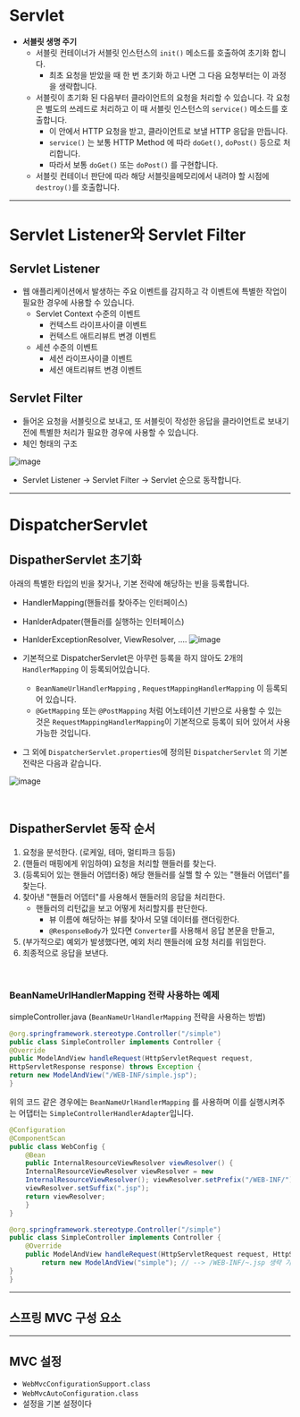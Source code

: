 # **Servlet**

* **서블릿 생명 주기**
    - 서블릿 컨테이너가 서블릿 인스턴스의 `init()` 메소드를 호출하여 초기화 합니다. 
        - 최초 요청을 받았을 때 한 번 초기화 하고 나면 그 다음 요청부터는 이 과정을 생략합니다. 
    - 서블릿이 초기화 된 다음부터 클라이언트의 요청을 처리할 수 있습니다. 각 요청은 별도의 쓰레드로 처리하고 이 때 서블릿 인스턴스의 `service()` 메소드를 호출합니다.
        - 이 안에서 HTTP 요청을 받고, 클라이언트로 보낼 HTTP 응답을 만듭니다.
        - `service()` 는 보통 HTTP Method 에 따라 `doGet()`, `doPost()` 등으로 처리합니다.
        - 따라서 보통 `doGet()` 또는 `doPost()` 를 구현합니다.
    - 서블릿 컨테이너 판단에 따라 해당 서블릿을메모리에서 내려야 할 시점에 `destroy()`를 호출합니다.

---
# **Servlet Listener와 Servlet Filter**

## **Servlet Listener**
* 웹 애플리케이션에서 발생하는 주요 이벤트를 감지하고 각 이벤트에 특별한 작업이 필요한 경우에 사용할 수 있습니다. 
    * Servlet Context 수준의 이벤트
        * 컨텍스트 라이프사이클 이벤트
        * 컨텍스트 애트리뷰트 변경 이벤트
    * 세션 수준의 이벤트
        * 세션 라이프사이클 이벤트
        * 세션 애트리뷰트 변경 이벤트

## **Servlet Filter**
* 들어온 요청을 서블릿으로 보내고, 또 서블릿이 작성한 응답을 클라이언트로 보내기 전에 특별한 처리가 필요한 경우에 사용할 수 있습니다. 
* 체인 형태의 구조

![image](https://user-images.githubusercontent.com/63777714/142761605-7cfa94b0-456d-42a1-8f8a-c33406cbdcd7.png)

* Servlet Listener -> Servlet Filter -> Servlet 순으로 동작합니다.  

---
# **DispatcherServlet**
## **DispatherServlet 초기화**

아래의 특별한 타입의 빈을 찾거나, 기본 전략에 해당하는 빈을 등록합니다.
* HandlerMapping(핸들러를 찾아주는 인터페이스)
* HanlderAdpater(핸들러를 실행하는 인터페이스)
* HanlderExceptionResolver, ViewResolver, ....
![image](https://user-images.githubusercontent.com/63777714/143885053-b2f859d0-60f6-4a45-97d0-002c1e891fbb.png)

* 기본적으로 DispatcherServlet은 아무런 등록을 하지 않아도 2개의 `HandlerMapping` 이 등록되어있습니다.
    * `BeanNameUrlHandlerMapping` , `RequestMappingHandlerMapping` 이 등록되어 있습니다. 
    * `@GetMapping` 또는 `@PostMapping` 처럼 어노테이션 기반으로 사용할 수 있는 것은 `RequestMappingHandlerMapping`이 기본적으로 등록이 되어 있어서 사용 가능한 것입니다. 

* 그 외에 `DispatcherServlet.properties`에 정의된 `DispatcherServlet` 의 기본 전략은 다음과 같습니다. 

![image](https://user-images.githubusercontent.com/63777714/143889490-f67d261c-256f-4089-afe9-c725d001ad10.png)

<br>

## **DispatherServlet 동작 순서**
1. 요청을 분석한다. (로케일, 테마, 멀티파크 등등)
2. (핸들러 매핑에게 위임하여) 요청을 처리할 핸들러를 찾는다.
3. (등록되어 있는 핸들러 어뎁터중) 해당 핸들러를 실핼 할 수 있는 "핸들러 어뎁터"를 찾는다.
4. 찾아낸 "핸들러 어뎁터"를 사용해서 핸들러의 응답을 처리한다.
    * 핸들러의 리턴값을 보고 어떻게 처리할지를 판단한다.
        * 뷰 이름에 해당하는 뷰를 찾아서 모델 데이터를 랜더링한다.
        *  `@ResponseBody`가 있다면 `Converter`를 사용해서 응답 본문을
만들고,
5. (부가적으로) 예외가 발생했다면, 예외 처리 핸들러에 요청 처리를 위임한다.
6. 최종적으로 응답을 보낸다.


<br>

### **BeanNameUrlHandlerMapping 전략 사용하는 예제**

simpleController.java (`BeanNameUrlHandlerMapping` 전략을 사용하는 방법)
```java
@org.springframework.stereotype.Controller("/simple")
public class SimpleController implements Controller {
@Override
public ModelAndView handleRequest(HttpServletRequest request,
HttpServletResponse response) throws Exception {
return new ModelAndView("/WEB-INF/simple.jsp");
}

```
위의 코드 같은 경우에는 `BeanNameUrlHandlerMapping` 를 사용하며 이를 실행시켜주는 어댑터는 `SimpleControllerHandlerAdapter`입니다. 

```java
@Configuration
@ComponentScan
public class WebConfig {
    @Bean
    public InternalResourceViewResolver viewResolver() {
    InternalResourceViewResolver viewResolver = new
    InternalResourceViewResolver(); viewResolver.setPrefix("/WEB-INF/");
    viewResolver.setSuffix(".jsp");
    return viewResolver;
    }
}
```
```java
@org.springframework.stereotype.Controller("/simple")
public class SimpleController implements Controller {
    @Override
    public ModelAndView handleRequest(HttpServletRequest request, HttpServletResponse response) throws Exception {
        return new ModelAndView("simple"); // --> /WEB-INF/~.jsp 생략 가능
}
}

```
---
## **스프링 MVC 구성 요소**

---
## **MVC 설정**
- `WebMvcConfigurationSupport.class`
- `WebMvcAutoConfiguration.class`
- 설정을 기본 설정이다